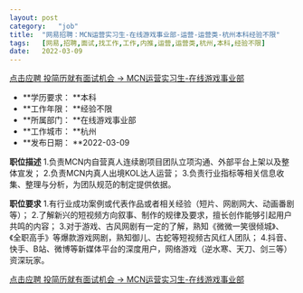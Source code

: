 ```yaml
---
layout:	post
category:	"job"
title:	"网易招聘：MCN运营实习生-在线游戏事业部-运营-运营类-杭州本科经验不限"
tags:	[网易,招聘,面试,找工作,工作,内推,运营,运营类,杭州,本科,经验不限]
date:	2022-03-09
---
```


[点击应聘 投简历就有面试机会 -> MCN运营实习生-在线游戏事业部](http://mobile.bole.netease.com/bole/boleDetail?id=32373&employeeId=346f03c3cda5f04c&key=all)



- **学历要求： **本科
- **工作年限： **经验不限
- **所属部门： **在线游戏事业部
- **工作城市： **杭州
- **发布日期： **2022-03-09



**职位描述**
1.负责MCN内自营真人连续剧项目团队立项沟通、外部平台上架以及整体宣发；
2.负责MCN内真人出境KOL达人运营；
3.负责行业指标等相关信息收集、整理与分析，为团队规范的制定提供依据。



**职位要求**
1.有行业成功案例或代表作品或者相关经验（短片、网剧网大、动画番剧等）；
2.了解新兴的短视频方向叙事、制作的规律及要求，擅长创作能够引起用户共鸣的内容；
3.对于游戏、古风网剧有一定的了解，熟知《微微一笑很倾城》、《全职高手》等爆款游戏网剧，熟知御儿、古蛇等短视频古风红人团队；
4.抖音、快手、B站、微博等新媒体平台的深度用户，网络游戏（逆水寒、天刀、剑三等）资深玩家。



[点击应聘 投简历就有面试机会 -> MCN运营实习生-在线游戏事业部](http://mobile.bole.netease.com/bole/boleDetail?id=32373&employeeId=346f03c3cda5f04c&key=all)
